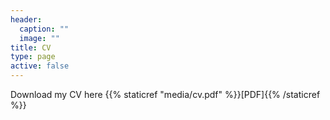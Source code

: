 ```yaml
---
header:
  caption: ""
  image: ""
title: CV
type: page
active: false
---
```


Download my CV here {{% staticref "media/cv.pdf" %}}[PDF]{{% /staticref %}}
